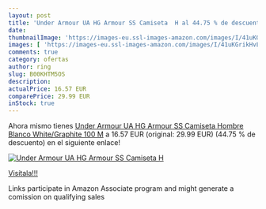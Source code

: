 ```yaml
---
layout: post
title: 'Under Armour UA HG Armour SS Camiseta  H al 44.75 % de descuento'
date: 
thumbnailImage: 'https://images-eu.ssl-images-amazon.com/images/I/41uKGrikHvL._SL200_.jpg'
images: [ 'https://images-eu.ssl-images-amazon.com/images/I/41uKGrikHvL._SL200_.jpg' ]
comments: true
category: ofertas
author: ring
slug: B00KHTM5OS
description:
actualPrice: 16.57 EUR
comparePrice: 29.99 EUR
inStock: true
---
```


Ahora mismo tienes [Under Armour UA HG Armour SS Camiseta  Hombre  Blanco  White/Graphite 100   M](https://www.amazon.es/dp/B00KHTM5OS/?tag=tolees-21) a 16.57 EUR (original: 29.99 EUR) (44.75 %  de descuento) en el siguiente enlace!

[![Under Armour UA HG Armour SS Camiseta  H](https://images-eu.ssl-images-amazon.com/images/I/41uKGrikHvL._SL200_.jpg)](https://www.amazon.es/dp/B00KHTM5OS/?tag=tolees-21)

[Visítala!!!](https://www.amazon.es/dp/B00KHTM5OS/?tag=tolees-21)

Links participate in Amazon Associate program and might generate a comission on qualifying sales
